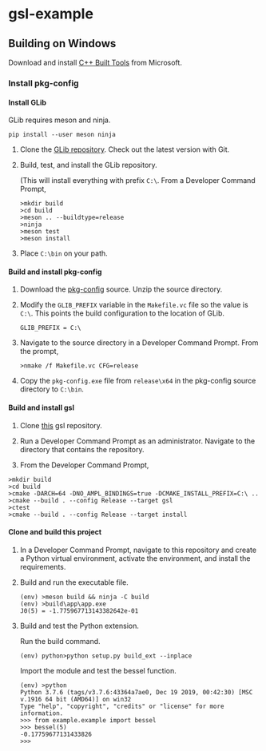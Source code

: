 # gsl-example

## Building on Windows

Download and install 
[C++ Built Tools][1] from Microsoft.

### Install pkg-config

#### Install GLib

GLib requires meson and ninja.

```
pip install --user meson ninja
```

1. Clone the [GLib repository][2]. Check out the latest version with Git.

1. Build, test, and install the GLib repository.

    (This will install everything with prefix `C:\`. 
    From a Developer Command Prompt,
    ```
    >mkdir build
    >cd build
    >meson .. --buildtype=release
    >ninja
    >meson test
    >meson install
    ```
1. Place `C:\bin` on your path.

#### Build and install pkg-config
1. Download the [pkg-config][3] source. Unzip the source directory.

1. Modify the `GLIB_PREFIX` variable in the `Makefile.vc` file so the value is 
`C:\`. This points the build configuration to the location of GLib.

    ```
    GLIB_PREFIX = C:\
    ```

1.  Navigate to the source directory in a Developer Command Prompt. From the 
prompt,

    ```
    >nmake /f Makefile.vc CFG=release
    ```

1. Copy the `pkg-config.exe` file from `release\x64` in the pkg-config source 
directory to `C:\bin`.

#### Build and install gsl

1. Clone [this][4] gsl repository.

1. Run a Developer Command Prompt as an administrator. Navigate to the directory
that contains the repository.

1. From the Developer Command Prompt,

```
>mkdir build
>cd build
>cmake -DARCH=64 -DNO_AMPL_BINDINGS=true -DCMAKE_INSTALL_PREFIX=C:\ ..
>cmake --build . --config Release --target gsl
>ctest
>cmake --build . --config Release --target install
```

#### Clone and build this project

1. In a Developer Command Prompt, navigate to this repository and create a Python virtual environment, activate the environment, and install the requirements.

1. Build and run the executable file.

    ```
    (env) >meson build && ninja -C build
    (env) >build\app\app.exe
    J0(5) = -1.775967713143382642e-01

    ```

1. Build and test the Python extension.

    Run the build command.
    ```
    (env) python>python setup.py build_ext --inplace
    ```

    Import the module and test the bessel function.
    ```
    (env) >python
    Python 3.7.6 (tags/v3.7.6:43364a7ae0, Dec 19 2019, 00:42:30) [MSC v.1916 64 bit (AMD64)] on win32
    Type "help", "copyright", "credits" or "license" for more information.
    >>> from example.example import bessel
    >>> bessel(5)
    -0.17759677131433826
    >>>
    ```

[1]: https://visualstudio.microsoft.com/visual-cpp-build-tools/
[2]: https://github.com/GNOME/glib
[3]: https://www.freedesktop.org/wiki/Software/pkg-config/
[4]: https://github.com/ampl/gsl
